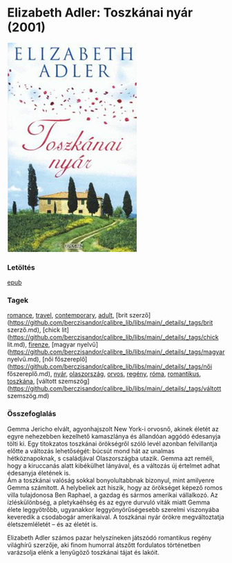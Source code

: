 # <a name="id_1211">Elizabeth Adler: Toszkánai nyár (2001)</a>
<img src="https://github.com/BercziSandor/calibre_lib/raw/main/libs/main/Elizabeth%20Adler/Toszkanai%20nyar%20%281211%29/cover.jpg" alt="cover" width="300"/>

### Letöltés
[epub](https://github.com/BercziSandor/calibre_lib/raw/main/libs/main/Elizabeth%20Adler/Toszkanai%20nyar%20%281211%29/Toszkanai%20nyar%20-%20Elizabeth%20Adler.epub)

### Tagek
[romance](https://github.com/berczisandor/calibre_lib/libs/main/_details/_tags/romance.md), [travel](https://github.com/berczisandor/calibre_lib/libs/main/_details/_tags/travel.md), [contemporary](https://github.com/berczisandor/calibre_lib/libs/main/_details/_tags/contemporary.md), [adult](https://github.com/berczisandor/calibre_lib/libs/main/_details/_tags/adult.md), [brit szerző](https://github.com/berczisandor/calibre_lib/libs/main/_details/_tags/brit szerző.md), [chick lit](https://github.com/berczisandor/calibre_lib/libs/main/_details/_tags/chick lit.md), [firenze](https://github.com/berczisandor/calibre_lib/libs/main/_details/_tags/firenze.md), [magyar nyelvű](https://github.com/berczisandor/calibre_lib/libs/main/_details/_tags/magyar nyelvű.md), [női főszereplő](https://github.com/berczisandor/calibre_lib/libs/main/_details/_tags/női főszereplő.md), [nyár](https://github.com/berczisandor/calibre_lib/libs/main/_details/_tags/nyár.md), [olaszország](https://github.com/berczisandor/calibre_lib/libs/main/_details/_tags/olaszország.md), [orvos](https://github.com/berczisandor/calibre_lib/libs/main/_details/_tags/orvos.md), [regény](https://github.com/berczisandor/calibre_lib/libs/main/_details/_tags/regény.md), [róma](https://github.com/berczisandor/calibre_lib/libs/main/_details/_tags/róma.md), [romantikus](https://github.com/berczisandor/calibre_lib/libs/main/_details/_tags/romantikus.md), [toszkána](https://github.com/berczisandor/calibre_lib/libs/main/_details/_tags/toszkána.md), [váltott szemszög](https://github.com/berczisandor/calibre_lib/libs/main/_details/_tags/váltott szemszög.md)

### Összefoglalás
<div>
<p>Gemma ​Jericho elvált, agyonhajszolt New York-i orvosnő, akinek életét az egyre nehezebben kezelhető kamaszlánya és állandóan aggódó édesanyja tölti ki. Egy titokzatos toszkánai örökségről szóló levél azonban felvillantja előtte a változás lehetőségét: búcsút mond hát az unalmas hétköznapoknak, s családjával Olaszországba utazik. Gemma azt reméli, hogy a kiruccanás alatt kibékülhet lányával, és a változás új értelmet adhat édesanyja életének is.<br>Ám a toszkánai valóság sokkal bonyolultabbnak bizonyul, mint amilyenre Gemma számított. A helybeliek azt hiszik, hogy az örökséget képező romos villa tulajdonosa Ben Raphael, a gazdag és sármos amerikai vállalkozó. Az ízléskülönbség, a pletykaéhség és az egyre durvuló viták miatt Gemma élete leggyötrőbb, ugyanakkor leggyönyörűségesebb szerelmi viszonyába keveredik a csodabogár amerikaival. A toszkánai nyár örökre megváltoztatja életszemléletét – és az életét is. </p>
<p>Elizabeth Adler számos pazar helyszíneken játszódó romantikus regény világhírű szerzője, aki finom humorral átszőtt fordulatos történetben varázsolja elénk a lenyűgöző toszkánai tájat és lakóit.</p></div>


